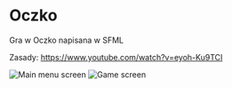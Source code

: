 # Oczko
Gra w Oczko napisana w SFML

Zasady:
https://www.youtube.com/watch?v=eyoh-Ku9TCI

![Main menu screen](https://cdn.discordapp.com/attachments/758322816448987147/829309962982260736/unknown.png)
![Game screen](https://user-images.githubusercontent.com/49908210/113856414-7b5aa900-97a1-11eb-92a7-a3569d197548.png)

